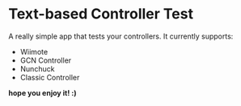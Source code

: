 # Text-based Controller Test
A really simple app that tests your controllers. It currently supports:
- Wiimote
- GCN Controller
- Nunchuck
- Classic Controller

**hope you enjoy it! :)**
